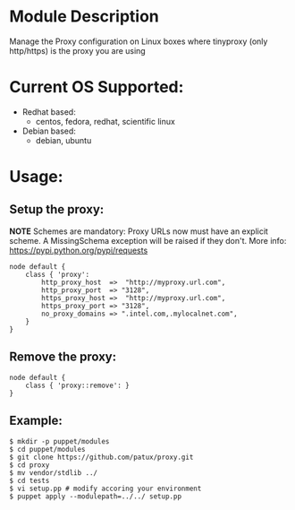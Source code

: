 Module Description
====================
Manage the Proxy configuration on Linux boxes where tinyproxy (only http/https) is the proxy you are using


Current OS Supported:
====================
  * Redhat based:
    * centos, fedora, redhat, scientific linux
  * Debian based:
    * debian, ubuntu

Usage:
====================
Setup the proxy:
----------------
**NOTE** Schemes are mandatory:
Proxy URLs now must have an explicit scheme. A MissingSchema exception will be raised if they don't. 
More info: https://pypi.python.org/pypi/requests

    node default {
        class { 'proxy': 
            http_proxy_host  =>  "http://myproxy.url.com", 
            http_proxy_port  => "3128", 
            https_proxy_host =>  "http://myproxy.url.com", 
            https_proxy_port => "3128", 
            no_proxy_domains => ".intel.com,.mylocalnet.com",
        }
    }

Remove the proxy:
----------------
    node default { 
        class { 'proxy::remove': } 
    } 


Example:
-------

    $ mkdir -p puppet/modules
    $ cd puppet/modules
    $ git clone https://github.com/patux/proxy.git
    $ cd proxy
    $ mv vendor/stdlib ../
    $ cd tests
    $ vi setup.pp # modify accoring your environment
    $ puppet apply --modulepath=../../ setup.pp



